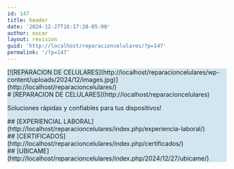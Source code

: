 ```yaml
---
id: 147
title: header
date: '2024-12-27T16:17:28-05:00'
author: oscar
layout: revision
guid: 'http://localhost/reparacioncelulares/?p=147'
permalink: '/?p=147'
---
```


<div class="wp-block-group alignfull has-contrast-color has-text-color has-background has-link-color wp-elements-3f56021ec24f480e59eefe3f039acb85 is-layout-constrained wp-container-core-group-is-layout-394 wp-block-group-is-layout-constrained" style="background-color:#85deba33;padding-top:var(--wp--preset--spacing--30);padding-right:var(--wp--preset--spacing--30);padding-bottom:var(--wp--preset--spacing--30);padding-left:var(--wp--preset--spacing--30)"><div class="wp-block-group alignwide is-content-justification-space-between is-layout-flex wp-container-core-group-is-layout-393 wp-block-group-is-layout-flex"><div class="wp-block-group has-background is-content-justification-right is-layout-flex wp-container-core-group-is-layout-392 wp-block-group-is-layout-flex" style="background-color:#0933eb17"><div class="is-default-size wp-block-site-logo">[![REPARACION DE CELULARES](http://localhost/reparacioncelulares/wp-content/uploads/2024/12/images.jpg)](http://localhost/reparacioncelulares/)</div><div class="wp-block-group is-vertical is-layout-flex wp-container-core-group-is-layout-388 wp-block-group-is-layout-flex"># [REPARACION DE CELULARES](http://localhost/reparacioncelulares)

Soluciones rápidas y confiables para tus dispositivos!

</div><div class="wp-block-group is-content-justification-center is-nowrap is-layout-flex wp-container-core-group-is-layout-389 wp-block-group-is-layout-flex">## [EXPERIENCIAL LABORAL](http://localhost/reparacioncelulares/index.php/experiencia-laboral/)

</div><div class="wp-block-group is-content-justification-right is-nowrap is-layout-flex wp-container-core-group-is-layout-390 wp-block-group-is-layout-flex">## [CERTIFICADOS](http://localhost/reparacioncelulares/index.php/certificados/)

</div><div class="wp-block-group is-content-justification-center is-nowrap is-layout-flex wp-container-core-group-is-layout-391 wp-block-group-is-layout-flex">## [UBICAME](http://localhost/reparacioncelulares/index.php/2024/12/27/ubicame/)

</div></div></div></div>